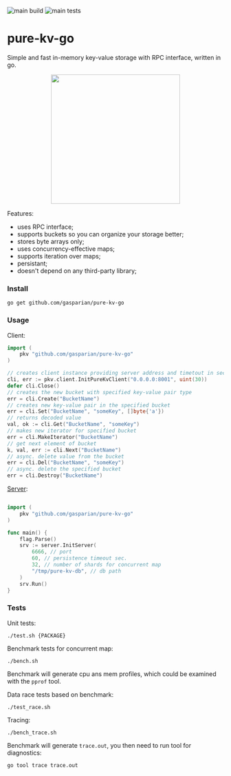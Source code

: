 ![main build](https://github.com/gasparian/pure-kv-go/actions/workflows/build.yml/badge.svg?branch=main)
![main tests](https://github.com/gasparian/pure-kv-go/actions/workflows/test.yml/badge.svg?branch=main)

# pure-kv-go  
Simple and fast in-memory key-value storage with RPC interface, written in go.  

<p align="center"> <img src="https://github.com/gasparian/pure-kv-go/blob/main/pics/logo.jpg" height=300/> </p>  

Features:  
 * uses RPC interface;  
 * supports buckets so you can organize your storage better;  
 * stores byte arrays only;  
 * uses concurrency-effective maps;  
 * supports iteration over maps;  
 * persistant;  
 * doesn't depend on any third-party library;  

### Install  
```
go get github.com/gasparian/pure-kv-go
```  

### Usage  

Client:  
```go
import (
    pkv "github.com/gasparian/pure-kv-go"
)

// creates client instance providing server address and timetout in sec. 
cli, err := pkv.client.InitPureKvClient("0.0.0.0:8001", uint(30))
defer cli.Close() 
// creates the new bucket with specified key-value pair type
err = cli.Create("BucketName") 
// creates new key-value pair in the specified bucket
err = cli.Set("BucketName", "someKey", []byte{'a'}) 
// returns decoded value
val, ok := cli.Get("BucketName", "someKey") 
// makes new iterator for specified bucket
err = cli.MakeIterator("BucketName")
// get next element of bucket
k, val, err := cli.Next("BucketName") 
// async. delete value from the bucket
err = cli.Del("BucketName", "someKey") 
// async. delete the specified bucket
err = cli.Destroy("BucketName") 
```  

[Server](https://github.com/gasparian/pure-kv-go/blob/main/main.go):  
```go

import (
    pkv "github.com/gasparian/pure-kv-go"
)

func main() {
    flag.Parse()
    srv := server.InitServer(
        6666, // port
        60, // persistence timeout sec.
        32, // number of shards for concurrent map
        "/tmp/pure-kv-db", // db path
    )
    srv.Run()
}
```  

### Tests  

Unit tests:  
```
./test.sh {PACKAGE}
```  

Benchmark tests for concurrent map:  
```
./bench.sh
```  
Benchmark will generate cpu ans mem profiles, which could be examined with the `pprof` tool.  

Data race tests based on benchmark:  
```
./test_race.sh
```  

Tracing:  
```
./bench_trace.sh
```  
Benchmark will generate `trace.out`, you then need to run tool for diagnostics:  
```
go tool trace trace.out
```  
